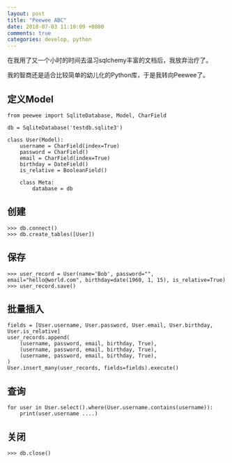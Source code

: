 ```yaml
---
layout: post
title: "Peewee ABC"
date: 2018-07-03 11:10:09 +0800
comments: true
categories: develop, python
---
```


在我用了又一个小时的时间去温习sqlchemy丰富的文档后，我放弃治疗了。

我的智商还是适合比较简单的幼儿化的Python库，于是我转向Peewee了。


## 定义Model

```
from peewee import SqliteDatabase, Model, CharField

db = SqliteDatabase('testdb.sqlite3')

class User(Model):
    username = CharField(index=True)
    password = CharField()
    email = CharField(index=True)
    birthday = DateField()
    is_relative = BooleanField()

    class Meta:
        database = db

```

## 创建

```
>>> db.connect()
>>> db.create_tables([User])
```

## 保存

```
>>> user_record = User(name='Bob', password="", email="hello@world.com", birthday=date(1960, 1, 15), is_relative=True)
>>> user_record.save()

```


## 批量插入

```
fields = [User.username, User.password, User.email, User.birthday, User.is_relative]
user_records.append(
    (username, password, email, birthday, True),
    (username, password, email, birthday, True),
    (username, password, email, birthday, True),
)
User.insert_many(user_records, fields=fields).execute()

```


## 查询

```
for user in User.select().where(User.username.contains(username)):
    print(user.username ....)
```


## 关闭

```
>>> db.close()
```
